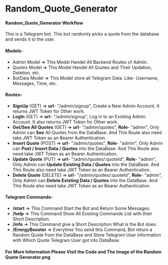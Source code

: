# Random_Quote_Generator

#### Random_Quote_Generator Workflow

This is a Telegram bot. This bot randomly picks a quote from the database and sends it to the user.

#### Models- 
- Admin Model => This Model Handel All Backend Routes of Admin.
- Quotes Model => This Model Handel All Quotes and Their Updation, Deletion, etc.
- BotData Model => This Model store all Telegram Data. Like- Username, Messages, Time, etc.

#### Routes-
- **SignUp** (GET) => **url**- "/admin/signup", Create a New Admin Account. It returns JWT Token for Other work.
- **LogIn** (GET) => **url**- "/admin/signup", Log in to an Existing Admin Account. It also returns JWT Token for Other work.
- **Get/See All Quotes** (GET) => **url**- "/admin/quotes", **Role**- "admin", Only Admin can **See** All Quotes from the DataBase. And This Route also need take JWT Token as an Bearer Authentication.
- **Insert Quote** (POST) => **url**- "/admin/quotes", **Role**- "admin", Only Admin can **Post / Insert Data / Quotes** into the DataBase. And This Route also need take JWT Token as an Bearer Authentication.
- **Update Quote** (PUT) => **url**- "/admin/quotes/:quoteId", **Role**- "admin", Only Admin can **Update Existing Data / Quotes** into the DataBase. And This Route also need take JWT Token as an Bearer Authentication.
- **Delete Quote** (DELETE) => **url**- "/admin/quotes/:quoteId", **Role**- "admin", Only Admin can **Delete Existing Data / Quotes** into the DataBase. And This Route also need take JWT Token as an Bearer Authentication.

#### Telegram Commands-
- **/start** => This Command Start the Bot and Return Some Messages.
- **/help** => This Command Show All Existing Commands List with their Short Description.
- **/info** => This Command give a Short Description What is the Bot does.
- **/EnergyBooster** => Everytime You send this Command, Bot return a Random Quote from the DataBase and Store Telegram User information with Which Quote Telegram User got into DataBase.

#### For More Information Please Visit the Code and The Image of the Random Quote Generator.png ####
